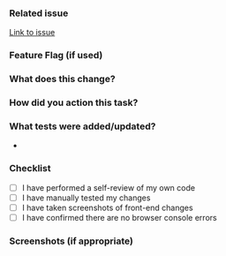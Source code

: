 ### Related issue
[Link to issue](https://bazaruto.atlassian.net/browse/BAP-XXXX)

### Feature Flag (if used) 
<!-- Add in the Feature Flag if one has been used -->

### What does this change?
<!-- In summary, what does this change for the user? Otherwise, what does this change technically? -->

### How did you action this task?
<!-- List the steps you took in summary.
Keep this summary short and to the point; make sure it's a useful guide to your reviewer. Eg. below:

1. Added new controller
2. Migration - add new field my_field for User model
3. Updated user edit admin page
-->

### What tests were added/updated?
<!--  This includes automated or acceptance tests. -->

-

### Checklist
- [ ] I have performed a self-review of my own code
- [ ] I have manually tested my changes
- [ ] I have taken screenshots of front-end changes
- [ ] I have confirmed there are no browser console errors

### Screenshots (if appropriate)
